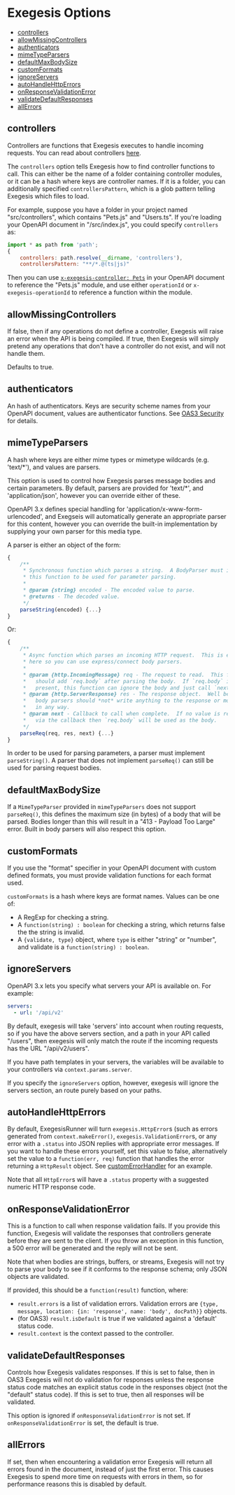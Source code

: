 # Exegesis Options

<!-- markdownlint-disable MD007 -->
<!-- TOC depthFrom:2 -->

- [controllers](#controllers)
- [allowMissingControllers](#allowmissingcontrollers)
- [authenticators](#authenticators)
- [mimeTypeParsers](#mimetypeparsers)
- [defaultMaxBodySize](#defaultmaxbodysize)
- [customFormats](#customformats)
- [ignoreServers](#ignoreservers)
- [autoHandleHttpErrors](#autohandlehttperrors)
- [onResponseValidationError](#onresponsevalidationerror)
- [validateDefaultResponses](#validatedefaultresponses)
- [allErrors](#allErrors)

<!-- /TOC -->
<!-- markdownlint-enable MD007 -->

## controllers

Controllers are functions that Exegesis executes to handle incoming requests.
You can read about controllers
[here](https://github.com/exegesis-js/exegesis/blob/master/docs/Exegesis%20Controllers.md).

The `controllers` option tells Exegesis how to find controller functions to
call.  This can either be the name of a folder containing controller modules,
or it can be a hash where keys are controller names.  If it is a folder,
you can additionally specified `controllersPattern`, which is a glob pattern
telling Exegesis which files to load.

For example, suppose you have a folder in your project named "src/controllers",
which contains "Pets.js" and "Users.ts".  If you're loading your OpenAPI
document in "/src/index.js", you could specify `controllers`
as:

```js
import * as path from 'path';
{
    controllers: path.resolve(__dirname, 'controllers'),
    controllersPattern: "**/*.@(ts|js)"
```

Then you can use [`x-exegesis-controller: Pets`](https://github.com/exegesis-js/exegesis/blob/master/docs/OAS3%20Specification%20Extensions.md)
in your OpenAPI document to reference the "Pets.js" module, and use either
`operationId` or `x-exegesis-operationId` to reference a function within the
module.

## allowMissingControllers

If false, then if any operations do not define a controller, Exegesis will raise
an error when the API is being compiled.  If true, then Exegesis will simply
pretend any operations that don't have a controller do not exist, and will not
handle them.

Defaults to true.

## authenticators

An hash of authenticators.  Keys are security scheme names from your
OpenAPI document, values are authenticator functions.  See [OAS3 Security](https://github.com/exegesis-js/exegesis/blob/master/docs/OAS3%20Security.md)
for details.

## mimeTypeParsers

A hash where keys are either mime types or mimetype wildcards (e.g. 'text/*'),
and values are parsers.

This option is used to control how Exegesis parses message bodies and certain
parameters.  By default, parsers are provided for 'text/*', and
'application/json', however you can override either of these.

OpenAPI 3.x defines special handling for 'application/x-www-form-urlencoded',
and Exegseis will automatically generate an appropriate parser for this content,
however you can override the built-in implementation by supplying your own
parser for this media type.

A parser is either an object of the form:

```js
{
    /**
     * Synchronous function which parses a string.  A BodyParser must implement
     * this function to be used for parameter parsing.
     *
     * @param {string} encoded - The encoded value to parse.
     * @returns - The decoded value.
     */
    parseString(encoded) {...}
}
```

Or:

```js
{
    /**
     * Async function which parses an incoming HTTP request.  This is essentially
     * here so you can use express/connect body parsers.
     *
     * @param {http.IncomingMessage} req - The request to read.  This function
     *   should add `req.body` after parsing the body.  If `req.body` is already
     *   present, this function can ignore the body and just call `next()`.
     * @param {http.ServerResponse} res - The response object.  Well behaved
     *   body parsers should *not* write anything to the response or modify it
     *   in any way.
     * @param next - Callback to call when complete.  If no value is returned
     *   via the callback then `req.body` will be used as the body.
     */
    parseReq(req, res, next) {...}
}
```

In order to be used for parsing parameters, a parser must implement
`parseString()`.  A parser that does not implement `parseReq()` can
still be used for parsing request bodies.

## defaultMaxBodySize

If a `MimeTypeParser` provided in `mimeTypeParsers` does not support
`parseReq()`, this defines the maximum size (in bytes) of a body that will be parsed.
Bodies longer than this will result in a "413 - Payload Too Large" error.
Built in body parsers will also respect this option.

## customFormats

If you use the "format" specifier in your OpenAPI document with custom defined
formats, you must provide validation functions for each format used.

`customFormats` is a hash where keys are format names.  Values can be one of:

- A RegExp for checking a string.
- A `function(string) : boolean` for checking a string, which returns
  false the the string is invalid.
- A `{validate, type}` object, where `type` is either "string" or "number",
  and validate is a `function(string) : boolean`.

## ignoreServers

OpenAPI 3.x lets you specify what servers your API is available on.  For example:

```yaml
servers:
  - url: '/api/v2'
```

By default, exegesis will take 'servers' into account when routing requests,
so if you have the above servers section, and a path in your API called
"/users", then exegesis will only match the route if the incoming requests has
the URL "/api/v2/users".

If you have path templates in your servers, the variables will be available to
your controllers via `context.params.server`.

If you specify the `ignoreServers` option, however, exegesis will ignore the
servers section, an route purely based on your paths.

## autoHandleHttpErrors

By default, ExegesisRunner will turn `exegesis.HttpError`s (such as errors
generated from `context.makeError()`, `exegesis.ValidationError`s, or any error
with a `.status` into JSON replies with appropriate error messages.  If you want
to handle these errors yourself, set this value to false, alternatively set the value
to a `function(err, req)` function that handles the error returning a `HttpResult` object.
See [customErrorHandler](../test/integration/customErrorHandler.ts) for an example.

Note that all `HttpError`s will have a `.status` property with a suggested
numeric HTTP response code.

## onResponseValidationError

This is a function to call when response validation fails.  If you provide this
function, Exegesis will validate the responses that controllers generate before
they are sent to the client.  If you throw an exception in this function,  a
500 error will be generated and the reply will not be sent.

Note that when bodies are strings, buffers, or streams, Exegesis will not try
to parse your body to see if it conforms to the response schema; only JSON
objects are validated.

If provided, this should be a `function(result)` function, where:

- `result.errors` is a list of validation errors.  Validation errors
  are `{type, message, location: {in: 'response', name: 'body', docPath}}` objects.
- (for OAS3) `result.isDefault` is true if we validated against a 'default' status code.
- `result.context` is the context passed to the controller.

## validateDefaultResponses

Controls how Exegesis validates responses.  If this is set to false, then in
OAS3 Exegesis will not do validation for responses unless the response status
code matches an explicit status code in the responses object (not the "default"
status code).  If this is set to true, then all responses will be validated.

This option is ignored if `onResponseValidationError` is not set.  If
`onResponseValidationError` is set, the default is true.

## allErrors

If set, then when encountering a validation error Exegesis will return
all errors found in the document, instead of just the first error.  This
causes Exegesis to spend more time on requests with errors in them, so
for performance reasons this is disabled by default.
